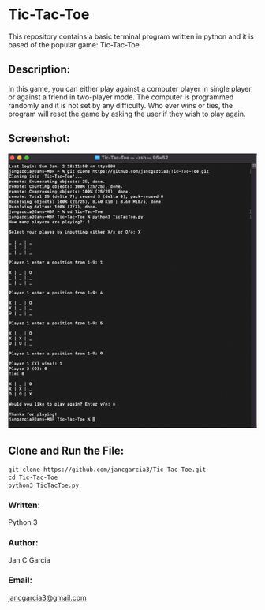 # Tic-Tac-Toe
This repository contains a basic terminal program written in python and it is based of the popular game: Tic-Tac-Toe. 

## Description:

In this game, you can either play against a computer player in single player or against a friend in two-player mode. The computer is programmed randomly and it is not set by any difficulty. Who ever wins or ties, the program will reset the game by asking the user if they wish to play again. 

## Screenshot:

<p align="center">
<img width=700 src="/Images/TicTacToe Screenshot.png">

</p>

## Clone and Run the File:

```
git clone https://github.com/jancgarcia3/Tic-Tac-Toe.git
cd Tic-Tac-Toe
python3 TicTacToe.py
```

### Written: 
Python 3

### Author: 
Jan C Garcia

### Email: 
jancgarcia3@gmail.com
